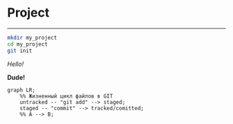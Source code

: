 # Project
---

```bash
mkdir my_project
cd my_project
git init
```
_Hello!_


**Dude!**


```mermaid
graph LR;
	%% Жизненный цикл файлов в GIT
	untracked -- "git add" --> staged;
	staged -- "commit" --> tracked/comitted;
	%% A --> B;
```
